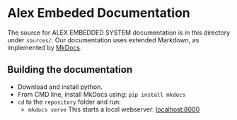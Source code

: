 # Alex Embeded Documentation

The source for ALEX EMBEDDED SYSTEM documentation is in this directory under `sources/`. 
Our documentation uses extended Markdown, as implemented by [MkDocs](http://mkdocs.org).

## Building the documentation

- Download and install python.
- From CMD line, install MkDocs using: `pip install mkdocs`
- `cd` to the `repository` folder and run:
    - `mkdocs serve` This starts a local webserver:  [localhost:8000](localhost:8000)
